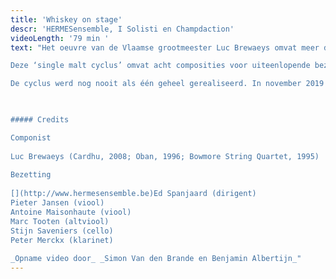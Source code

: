 ```yaml
---
title: 'Whiskey on stage'
descr: 'HERMESensemble, I Solisti en Champdaction'
videoLength: '79 min '
text: "Het oeuvre van de Vlaamse grootmeester Luc Brewaeys omvat meer dan honderd werken voor de meest uiteenlopende bezettingen van solowerken, over opera en muziektheater, tot ensemblewerken en composities voor groot symfonisch orkest, al dan niet met muzikale elektronica. Het is echter niet eenvoudig in dit geheel consistente lijnen of cycli te ontdekken – reeksen die thematisch of inhoudelijk met mekaar in verband staan. Een uitzondering hierop vormen acht werken die Brewaeys componeerde in de lange tijdspanne 1991 – 2009 die alleen expliciet refereren aan Schotse single malt whisky’s.

Deze ‘single malt cyclus’ omvat acht composities voor uiteenlopende bezettingen. Ze worden gekenmerkt door een pure, oorspronkelijke hoge energie; voor de kenner een rijk gelaagde smaaksensatie van de meest uiteenlopend thema’s, tempi en spectra, voor de geïnteresseerde leek een aangenaam gevoel van rush waar je een klein beetje tipsy van wordt.

De cyclus werd nog nooit als één geheel gerealiseerd. In november 2019 werken Antwerp Symphony Orchestra, Champdaction, HERMESensemble, I Solisti en Koninklijk Conservatorium Antwerpen (AP Hogeschool) samen om in een reeks concerten de hele cyclus van acht werken samen te brengen tijdens één muzikale week.

‍

##### Credits

Componist  
  
Luc Brewaeys (Cardhu, 2008; Oban, 1996; Bowmore String Quartet, 1995)  
  
Bezetting  
  
[‍](http://www.hermesensemble.be)Ed Spanjaard (dirigent)  
Pieter Jansen (viool)  
Antoine Maisonhaute (viool)  
Marc Tooten (altviool)  
Stijn Saveniers (cello)  
Peter Merckx (klarinet)  
  
‍_Opname video door_ _Simon Van den Brande en Benjamin Albertijn_"
---
```

